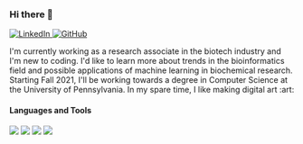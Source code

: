 ### Hi there 👋
<p>
<a href="https://www.linkedin.com/in/elizabeth-cai/">
  <img
    alt="LinkedIn"
    src="https://img.shields.io/badge/elizabeth--cai-0A66C2?logo=linkedin&logoColor=white&style=flat"
  />
</a>
<a href="https://github.com/lbcai">
  <img
    alt="GitHub"
    src="https://img.shields.io/badge/lbcai-181717?logo=github&logoColor=white&style=flat"
  />
</a>
</p>
I'm currently working as a research associate in the biotech industry and I'm new to coding. I'd like to learn more about trends in the bioinformatics field and possible applications of machine learning in biochemical research. Starting Fall 2021, I'll be working towards a degree in Computer Science at the University of Pennsylvania. In my spare time, I like making digital art :art:

#### Languages and Tools 
<p>
<img src ="https://img.shields.io/badge/Python-3776AB?logo=Python&logoColor=white&style=flat" />
<img src ="https://img.shields.io/badge/Java-007396?logo=Java&logoColor=white&style=flat" />
<img src ="https://img.shields.io/badge/R-276DC3?logo=R&logoColor=white&style=flat" />
<img src ="https://img.shields.io/badge/Git-F05032?logo=Git&logoColor=white&style=flat" />
</p>




<!--
**lbcai/lbcai** is a ✨ _special_ ✨ repository because its `README.md` (this file) appears on your GitHub profile.

Here are some ideas to get you started:

- 🔭 I’m currently working on ...
- 🌱 I’m currently learning ...
- 👯 I’m looking to collaborate on ...
- 🤔 I’m looking for help with ...
- 💬 Ask me about ...
- 📫 How to reach me: ...
- 😄 Pronouns: ...
- ⚡ Fun fact: ...
-->
